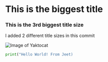 # This is the biggest title 

### This is the 3rd biggest title size

I added 2 different title sizes in this commit

![Image of Yaktocat](https://octodex.github.com/images/yaktocat.png)

``` python
print("Hello World! From Jeet)
```
